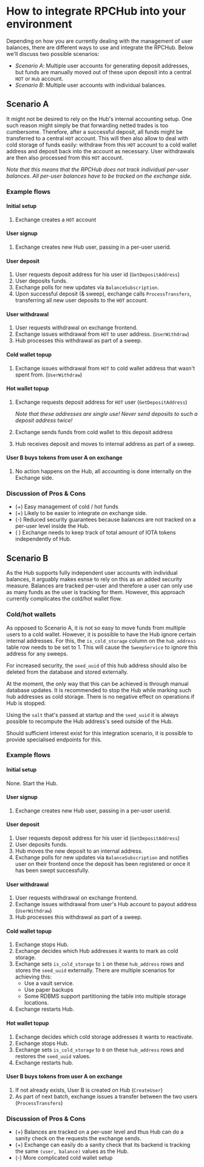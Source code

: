 # How to integrate RPCHub into your environment

Depending on how you are currently dealing with the management of user balances, there are different ways to use and integrate the RPCHub.
Below we'll discuss two possible scenarios:
- *Scenario A*: Multiple user accounts for generating deposit addresses, but funds are manually moved out of these upon deposit into a central `HOT` or `Hub` account.
- *Scenario B*: Multiple user accounts with individual balances.

## Scenario A
It might not be desired to rely on the Hub's internal accounting setup. One such reason might simply be that forwarding netted trades is too cumbersome.
Therefore, after a successful deposit, all funds might be transferred to a central `HOT` account. This will then also allow to deal with cold storage of funds easily: withdraw from this `HOT` account to a cold wallet address and deposit back into the account as necessary. User withdrawals are then also processed from this `HOT` account.

_Note that this means that the RPCHub does not track individual per-user balances. All per-user balances have to be tracked on the exchange side._

### Example flows
#### Initial setup
1. Exchange creates a `HOT` account

#### User signup
1. Exchange creates new Hub user, passing in a per-user userid.

#### User deposit
1. User requests deposit address for his user id (`GetDepositAddress`)
2. User deposits funds.
3. Exchange polls for new updates via `BalanceSubscription`.
4. Upon successful deposit (& sweep), exchange calls `ProcessTransfers`, transferring all new user deposits to the `HOT` account.

#### User withdrawal
1. User requests withdrawal on exchange frontend.
2. Exchange issues withdrawal from `HOT` to user address. (`UserWithdraw`)
3. Hub processes this withdrawal as part of a sweep.

#### Cold wallet topup
1. Exchange issues withdrawal from `HOT` to cold wallet address that wasn't spent from. (`UserWithdraw`)

#### Hot wallet topup
1. Exchange requests deposit address for `HOT` user (`GetDepositAddress`)

   *Note that these addresses are single use! _Never_ send deposits to such a deposit address twice!*
2. Exchange sends funds from cold wallet to this deposit address
3. Hub receives deposit and moves to internal address as part of a sweep.

#### User B buys tokens from user A on exchange
1. No action happens on the Hub, all accounting is done internally on the Exchange side.

### Discussion of Pros & Cons
- (+) Easy management of cold / hot funds
- (+) Likely to be easier to integrate on exchange side.
- (-) Reduced security guarantees because balances are not tracked on a per-user level inside the Hub.
- ( ) Exchange needs to keep track of total amount of IOTA tokens independently of Hub.

## Scenario B
As the Hub supports fully independent user accounts with individual balances, it arguably makes esnse to rely on this as an added security measure. Balances are tracked per-user and therefore a user can only use as many funds as the user is tracking for them. However, this approach currently complicates the cold/hot wallet flow. 

### Cold/hot wallets
As opposed to Scenario A, it is not so easy to move funds from multiple users to a cold wallet. However, it is possible to have the Hub ignore certain internal addresses. For this, the `is_cold_storage` column on the `hub_address` table row needs to be set to 1. This will cause the `SweepService` to ignore this address for any sweeps.

For increased security, the `seed_uuid` of this hub address should also be deleted from the database and stored externally.

At the moment, the only way that this can be achieved is through manual database updates. It is recommended to stop the Hub while marking such hub addresses as cold storage. There is no negative effect on operations if Hub is stopped.

Using the `salt` that's passed at startup and the `seed_uuid` it is always possible to recompute the Hub address's seed outside of the Hub.

Should sufficient interest exist for this integration scenario, it is possible to provide specialised endpoints for this.

### Example flows
#### Initial setup
None. Start the Hub.

#### User signup
1. Exchange creates new Hub user, passing in a per-user userid.

#### User deposit
1. User requests deposit address for his user id (`GetDepositAddress`)
2. User deposits funds.
3. Hub moves the new deposit to an internal address.
3. Exchange polls for new updates via `BalanceSubscription` and notifies user on their frontend once the deposit has been registered or once it has been swept successfully.

#### User withdrawal
1. User requests withdrawal on exchange frontend.
2. Exchange issues withdrawal from user's Hub account to payout address (`UserWithdraw`)
3. Hub processes this withdrawal as part of a sweep.

#### Cold wallet topup
1. Exchange stops Hub.
2. Exchange decides which Hub addresses it wants to mark as cold storage.
3. Exchange sets `is_cold_storage` to `1` on these `hub_address` rows and stores the `seed_uuid` externally.
   There are multiple scenarios for achieving this:
   - Use a vault service.
   - Use paper backups
   - Some RDBMS support partitioning the table into multiple storage locations.
4. Exchange restarts Hub.
   
#### Hot wallet topup
1. Exchange decides which cold storage addresses it wants to reactivate.
2. Exchange stops Hub.
3. Exchange sets `is_cold_storage` to `0` on these `hub_address` rows and restores the `seed_uuid` values.
4. Exchange restarts hub.

#### User B buys tokens from user A on exchange
1. If not already exists, User B is created on Hub (`CreateUser`)
2. As part of next batch, exchange issues a transfer between the two users (`ProcessTransfers`)

### Discussion of Pros & Cons
- (+) Balances are tracked on a per-user level and thus Hub can do a sanity check on the requests the exchange sends.
- (+) Exchange can easily do a sanity check that its backend is tracking the same `(user, balance)` values as the Hub.
- (-) More complicated cold wallet setup
